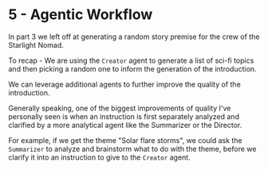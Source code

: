 # 5 - Agentic Workflow

In part 3 we left off at generating a random story premise for the crew of the Starlight Nomad.

To recap - We are using the `Creator` agent to generate a list of sci-fi topics and then picking a random one to inform the generation of the introduction.

We can leverage additional agents to further improve the quality of the introduction.

Generally speaking, one of the biggest improvements of quality I've personally seen is when an instruction is first separately analyzed and clarified by a more analytical agent like the Summarizer or the Director.

For example, if we get the theme "Solar flare storms", we could ask the `Summarizer` to analyze and brainstorm what to do with the theme, before we clarify it into an instruction to give to the `Creator` agent.